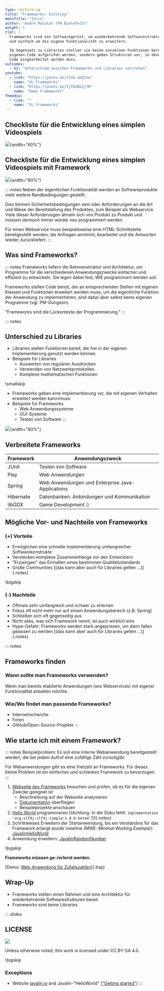 ```yaml
---
type: lecture-cg
title: "Frameworks: Einstieg"
menuTitle: "Intro"
author: "André Matutat (FH Bielefeld)"
weight: 1
tldr: |
  Frameworks sind ein Softwaregerüst, um wiederkehrende Softwarestrukturen schnell
  und einfach um die eigene Funktionalität zu erweitern.

  Im Gegensatz zu Libraries stellen sie keine einzelnen Funktionen bereits, die im
  eigenen Code aufgerufen werden, sondern geben Strukturen vor, in denen der eigenen
  Code eingearbeitet werden muss.
outcomes:
  - k2: "Unterschied zwischen Frameworks und Libraries verstehen"
youtube:
  - link: "https://youtu.be/3Jub-uH2Cno"
    name: "VL Frameworks"
  - link: "https://youtu.be/5jTbIBeZj7M"
    name: "Demo Frameworks"
fhmedia:
  - link: ""
    name: "VL Frameworks"
---
```



## Checkliste für die Entwicklung eines simplen Videospiels

![](images/checklisteMotivation.png){width="60%"}


## Checkliste für die Entwicklung eines simplen Videospiels mit Framework

![](images/checklisteMotivationFarbig.png){width="60%"}

::: notes
Neben der eigentlichen Funktionalität werden an Softwareprodukte viele weitere
Randbedingungen gestellt.

Dies können Sicherheitsbedingungen sein oder Anforderungen an die Art und Weise
der Bereitstellung des Produktes, zum Beispiel als Webservice. Viele dieser
Anforderungen ähneln sich von Produkt zu Produkt und müssen dennoch immer wieder
neu programmiert werden.

Für einen Webservice muss beispielsweise eine HTML-Schnittstelle bereitgestellt
werden, die Anfragen annimmt, bearbeitet und die Antworten wieder zurückliefert.
:::


## Was sind Frameworks?

::: notes
Frameworks liefern die Rahmenstruktur und Architektur, um Programme für die
verschiedenen Anwendungszwecke einfacher und effizient zu entwickeln. Sie legen
dabei fest, WIE programmiert werden soll.

Frameworks stellen Code bereit, der an entsprechenden Stellen mit eigenen Klassen
und Funktionen erweitert werden muss, um die eigentliche Funktion der Anwendung
zu implementieren, sind dabei aber selbst keine eigenen Programme (vgl. PM-Dungeon).

"Frameworks sind die Lückentexte der Programmierung."
:::

::: notes
## Unterschied zu Libraries

*   Libraries stellen Funktionen bereit, die frei in der eigenen Implementierung
    genutzt werden können.
*   Beispiele für Libraries
    *   Auswerten von regulären Ausdrücken
    *   Verwenden von Netzwerkprotokollen
    *   Komplexe mathematischen Funktionen

\smallskip

*   Frameworks geben eine Implementierung vor, die mit eigenen Verhalten erweitert
    werden kann/muss.
*   Beispiele für Frameworks
    *   Web Anwendungssysteme
    *   GUI-Systeme
    *   Testen von Software
:::

![](images/frameworksVSlib.png){width="80%"}


## Verbreitete Frameworks

| Framework | Anwendungszweck                                  |
|-----------|--------------------------------------------------|
| JUnit     | Testen von Software                              |
| Play      | Web Anwendungen                                  |
| Spring    | Web Anwendungen und Enterprise Java-Applications |
| Hibernate | Datenbanken: Anbindungen und Kommunikation       |
| libGDX    | Game Development  :)                             |


## Mögliche Vor- und Nachteile von Frameworks

### (+) Vorteile

*   Ermöglichen eine schnelle Implementierung umfangreicher Softwarekonstrukte
*   Verstecken komplexe Zusammenhänge vor den Entwicklern
*   "Erzwingen" das Einhalten eines bestimmen Qualitätsstandards
*   Große Communities [(das kann aber auch für Libraries gelten ...)]{.notes}

\bigskip

### (-) Nachteile

*   Oftmals sehr umfangreich und schwer zu erlernen
*   Fokus oft nicht mehr nur auf einem Anwendungsbereich (z.B. Spring)
*   Schließen sich oft gegenseitig aus
*   Nicht alles, was sich Framework nennt, ist auch wirklich eins
*   Hype-Gefahr: Frameworks werden stark angepriesen, um dann fallen gelassen
    zu werden [(das kann aber auch für Libraries gelten ...)]{.notes}


::: notes
## Frameworks finden

### Wann sollte man Frameworks verwenden?

Wenn man bereits etablierte Anwendungen (wie Webservices) mit eigener
Funktionalität anbieten möchte.

### Wie/Wo findet man passende Frameworks?

*   Internetrecherche
*   Foren
*   GitHub/Open-Source-Projekte
:::


## Wie starte ich mit einem Framework?

::: notes
Beispielproblem: Es soll eine interne Webanwendung bereitgestellt werden, die
bei jedem Aufruf eine zufällige Zahl zurückgibt.

Für Webanwendungen gibt es eine Vielzahl an Frameworks. Für dieses kleine Problem
ist ein einfaches und schlankes Framework zu bevorzugen.
:::

1.  [Webseite des Frameworks](https://javalin.io/) besuchen und prüfen, ob es
    für die eigenen Zwecke geeignet ist
    *   Beschreibung auf der Webseite analysieren
    *   [Dokumentation](https://javalin.io/documentation) überfliegen
    *   Beispielprojekte anschauen
2.  [Hello World](https://javalin.io/tutorials/gradle-setup) programmieren
    [(Achtung: In der Doku fehlt:  `implementation 'org.slf4j:slf4j-simple:1.8.0-beta4'`!)]{.notes}
3.  Schrittweises Erweitern der Startanwendung, bis ein Verständnis für
    das Framework erlangt wurde \newline (MWE: _Minimal Working Example_):
    [JavalinHelloWorld](https://github.com/PM-Dungeon/PM-Lecture/blob/master/markdown/frameworks/src/javalin/src/main/java/JavalinHelloWorld.java)
4.  Anwendung erweitern: [JavalinRandomNumber](https://github.com/PM-Dungeon/PM-Lecture/blob/master/markdown/frameworks/src/javalin/src/main/java/JavalinRandomNumber.java)

\bigskip

**Frameworks müssen ge-/erlernt werden.**

[Demo: [Web-Anwendung für Zufallszahlen](https://github.com/PM-Dungeon/PM-Lecture/blob/master/markdown/frameworks/src/javalin/)]{.bsp}


## Wrap-Up

*   Frameworks stellen einen Rahmen und eine Architektur für wiederkehrende
    Softwarestrukturen bereit
*   Frameworks sind keine Libraries







<!-- DO NOT REMOVE - THIS IS A LAST SLIDE TO INDICATE THE LICENSE AND POSSIBLE EXCEPTIONS (IMAGES, ...). -->
::: slides
## LICENSE
![](https://licensebuttons.net/l/by-sa/4.0/88x31.png)

Unless otherwise noted, this work is licensed under CC BY-SA 4.0.

\bigskip

### Exceptions
*   Website [javalin.io](https://javalin.io/) and Javalin-"HelloWorld" (["Getting started"](https://javalin.io/documentation))
:::
